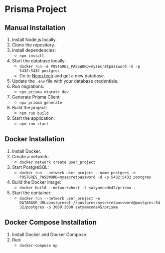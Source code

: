 # Prisma Project

## Manual Installation

1. Install Node.js locally.
2. Clone the repository.
3. Install dependencies:
   - `npm install`
4. Start the database locally:
   - `docker run -e POSTGRES_PASSWORD=mysecretpassword -d -p 5432:5432 postgres`
   - Go to [Neon.tech](https://neon.tech) and get a new database.
5. Update the `.env` file with your database credentials.
6. Run migrations:
   - `npx prisma migrate dev`
7. Generate Prisma Client:
   - `npx prisma generate`
8. Build the project:
   - `npm run build`
9. Start the application:
   - `npm run start`

## Docker Installation

1. Install Docker.
2. Create a network:
   - `docker network create user_project`
3. Start PostgreSQL:
   - `docker run --network user_project --name postgres -e POSTGRES_PASSWORD=mysecretpassword -d -p 5432:5432 postgres`
4. Build the Docker image:
   - `docker build --network=host -t satyamcode45/prisma .`
5. Start the container:
   - `docker run --network user_project -e DATABASE_URL=postgresql://postgres:mysecretpassword@postgres:5432/postgres -p 3000:3000 satyamcode45/prisma`

## Docker Compose Installation

1. Install Docker and Docker Compose.
2. Run:
   - `docker-compose up`

